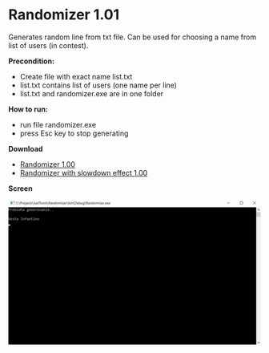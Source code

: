 # Randomizer 1.01
Generates random line from txt file. Can be used for choosing a name from list of users (in contest).

**Precondition:**
- Create file with exact name list.txt
- list.txt contains list of users (one name per line)
- list.txt and randomizer.exe are in one folder

**How to run:**
- run file randomizer.exe
- press Esc key to stop generating

**Download**
- [Randomizer 1.00](https://raw.githubusercontent.com/dhaliscak/JustTools/master/Randomizer/download/Randomizer.zip)
- [Randomizer with slowdown effect 1.00](https://raw.githubusercontent.com/dhaliscak/JustTools/master/Randomizer/download/Randomizer_slowDownEffect.zip)

**Screen**

![Image](https://raw.githubusercontent.com/dhaliscak/JustTools/master/Randomizer/randomizer.gif "Gif of running program")
